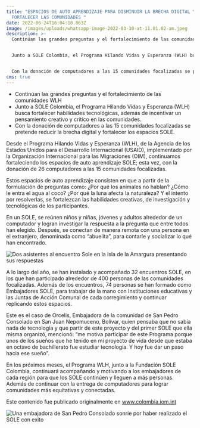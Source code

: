 ```yaml
---
title: "ESPACIOS DE AUTO APRENDIZAJE PARA DISMINUIR LA BRECHA DIGITAL Y
  FORTALECER LAS COMUNIDADES "
date: 2022-06-24T16:04:18.863Z
image: /images/uploads/whatsapp-image-2022-03-30-at-11.01.02-am.jpeg
description: >-
  Continúan las grandes preguntas y el fortalecimiento de las comunidades WLH 


  Junto a SOLE Colombia, el Programa Hilando Vidas y Esperanza (WLH) busca fortalecer habilidades tecnológicas, además de incentivar un pensamiento creativo y crítico en las comunidades.  


  Con la donación de computadores a las 15 comunidades focalizadas se pretende reducir la brecha digital y fortalecer los espacios SOLE.  
cms: true
---
```

* Continúan las grandes preguntas y el fortalecimiento de las comunidades WLH 
* Junto a SOLE Colombia, el Programa Hilando Vidas y Esperanza (WLH) busca fortalecer habilidades tecnológicas, además de incentivar un pensamiento creativo y crítico en las comunidades.  
* Con la donación de computadores a las 15 comunidades focalizadas se pretende reducir la brecha digital y fortalecer los espacios SOLE. 

Desde el Programa Hilando Vidas y Esperanza (WLH), de la Agencia de los Estados Unidos para el Desarrollo Internacional (USAID), implementado por la Organización Internacional para las Migraciones (OIM), continuamos fortaleciendo los espacios de auto aprendizaje SOLE; esta vez, con la donación de 26 computadores a las 15 comunidades focalizadas.  

Estos espacios de auto aprendizaje consisten en que a partir de la formulación de preguntas como: ¿Por qué los animales no hablan? ¿Cómo le entra el agua al coco? ¿Por qué la luna afecta la naturaleza? Y el intento por resolverlas, se fortalezcan las habilidades creativas, de investigación y tecnológicas de los participantes.  

En un SOLE, se reúnen niños y niñas, jóvenes y adultos alrededor de un computador y logran investigar la respuesta a la pregunta que entre todos han elegido. Después, se conectan de manera remota con una persona en el extranjero, denominada como “abuelita”, para contarle y socializar lo qué han encontrado. 

![Dos asistentes al encuentro Sole en la isla de la Amargura presentando sus respuestas](/images/uploads/20220405_104510.jpg "Dos asistentes al encuentro Sole en la isla de la Amargura presentando sus respuestas")

A lo largo del año, se han instalado y acompañado 32 encuentros SOLE, en los que han participado alrededor de 400 personas de las comunidades focalizadas. Además de los encuentros, 74 personas se han formado como Embajadores SOLE, para trabajar de la mano con Instituciones educativas y las Juntas de Acción Comunal de cada corregimiento y continuar replicando estos espacios. 

Este es el caso de Orcelis, Embajadora de la comunidad de San Pedro Consolado en San Juan Nepomuceno, Bolívar, quien pensaba que no sabía nada de tecnología y que partir de este proyecto y del primer SOLE que ella misma organizó, mencionó: “me motiva participar de este Programa porque unos de los sueños que he tenido en mi proyecto de vida desde que estaba en octavo de bachillerato fue estudiar tecnología. Y hoy fue dar un paso hacia ese sueño”. 

En los próximos meses, el Programa WLH, junto a la Fundación SOLE Colombia, continuará acompañando y motivando a los embajadores de cada región para que los SOLE continúen y lleguen a más personas. Además de continuar con la entrega de computadores para lograr comunidades más equitativas y conectadas.  

Este contenido fue publicado originalmente en www.colombia.iom.int

![Una embajadora de San Pedro Consolado sonrie por haber realizado el SOLE con exito](/images/uploads/whatsapp-image-2022-03-24-at-5.12.29-pm-2-.jpeg "Una embajadora de San Pedro Consolado sonrie por haber realizado el SOLE con exito")